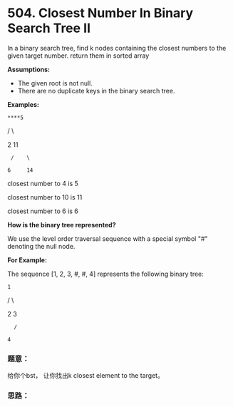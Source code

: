 # 504. Closest Number In Binary Search Tree II

In a binary search tree, find k nodes containing the closest numbers to the given target number. return them in sorted array

**Assumptions:**

* The given root is not null.
* There are no duplicate keys in the binary search tree.

**Examples:**

    ****5

  /    \

2      11

     /    \

    6     14

closest number to 4 is 5

closest number to 10 is 11

closest number to 6 is 6

**How is the binary tree represented?**

We use the level order traversal sequence with a special symbol "\#" denoting the null node.

**For Example:**

The sequence \[1, 2, 3, \#, \#, 4\] represents the following binary tree:

    1

  /   \

 2     3

      /

    4



### 题意：

给你个bst， 让你找出k closest element to the target。

### 思路：



